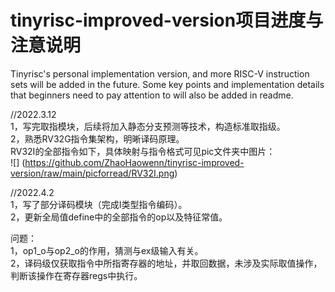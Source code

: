 # tinyrisc-improved-version项目进度与注意说明
Tinyrisc's personal implementation version, and more RISC-V instruction sets will be added in the future. Some key points and implementation details that beginners need to pay attention to will also be added in readme.


//2022.3.12<br>
1，写完取指模块，后续将加入静态分支预测等技术，构造标准取指级。<br>
2，熟悉RV32G指令集架构，明晰译码原理。<br>
RV32I的全部指令如下，具体映射与指令格式可见pic文件夹中图片：<br>
![]
(https://github.com/ZhaoHaowenn/tinyrisc-improved-version/raw/main/picforread/RV32I.png)

//2022.4.2<br>
1，写了部分译码模块（完成I类型指令编码）。<br>
2，更新全局值define中的全部指令的op以及特征常值。<br>

问题：<br>
1，op1_o与op2_o的作用，猜测与ex级输入有关。<br>
2，译码级仅获取指令中所指寄存器的地址，并取回数据，未涉及实际取值操作，判断该操作在寄存器regs中执行。
